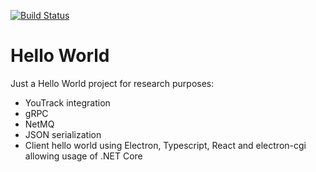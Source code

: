 [![Build Status](https://dev.azure.com/ccfeu/Cloud%20Computing%20for%20End%20Users/_apis/build/status/cloud-computing-for-end-users.hello-world?branchName=master)](https://dev.azure.com/ccfeu/Cloud%20Computing%20for%20End%20Users/_build/latest?definitionId=1&branchName=master)
# Hello World 
Just a Hello World project for research purposes:
* YouTrack integration
* gRPC
* NetMQ
* JSON serialization
* Client hello world using Electron, Typescript, React and electron-cgi allowing usage of .NET Core
